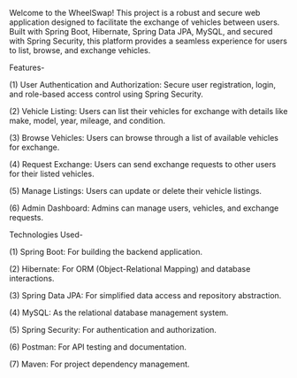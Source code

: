 Welcome to the WheelSwap! This project is a robust and secure web application designed to facilitate the exchange of vehicles between users. Built with Spring Boot, Hibernate, Spring Data JPA, MySQL, and secured with Spring Security, this platform provides a seamless experience for users to list, browse, and exchange vehicles.


Features-

(1) User Authentication and Authorization: Secure user registration, login, and role-based access control using Spring Security.

(2) Vehicle Listing: Users can list their vehicles for exchange with details like make, model, year, mileage, and condition.

(3) Browse Vehicles: Users can browse through a list of available vehicles for exchange.

(4) Request Exchange: Users can send exchange requests to other users for their listed vehicles.

(5) Manage Listings: Users can update or delete their vehicle listings.

(6) Admin Dashboard: Admins can manage users, vehicles, and exchange requests.

Technologies Used-

(1) Spring Boot: For building the backend application.

(2) Hibernate: For ORM (Object-Relational Mapping) and database interactions.

(3) Spring Data JPA: For simplified data access and repository abstraction.

(4) MySQL: As the relational database management system.

(5) Spring Security: For authentication and authorization.

(6) Postman: For API testing and documentation.

(7) Maven: For project dependency management.


